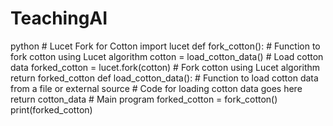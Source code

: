 # TeachingAI

python # Lucet Fork for Cotton  import lucet  def fork_cotton():     # Function to fork cotton using Lucet algorithm     cotton = load_cotton_data()  # Load cotton data     forked_cotton = lucet.fork(cotton)  # Fork cotton using Lucet algorithm     return forked_cotton  def load_cotton_data():     # Function to load cotton data from a file or external source     # Code for loading cotton data goes here     return cotton_data  # Main program forked_cotton = fork_cotton() print(forked_cotton) 
